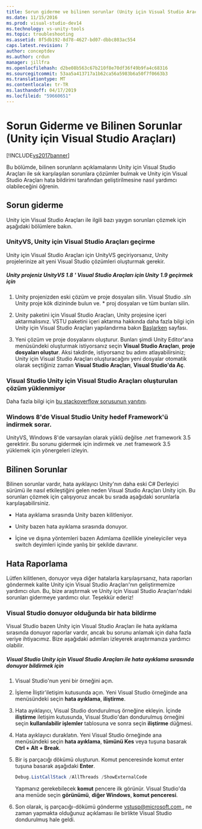 ```yaml
---
title: Sorun giderme ve bilinen sorunlar (Unity için Visual Studio Araçları) | Microsoft Docs
ms.date: 11/15/2016
ms.prod: visual-studio-dev14
ms.technology: vs-unity-tools
ms.topic: troubleshooting
ms.assetid: 8f5db192-8d78-4627-bd07-dbbc803ac554
caps.latest.revision: 7
author: conceptdev
ms.author: crdun
manager: jillfra
ms.openlocfilehash: d2be08b563c67b210f8e70df36f49b9fa4c68316
ms.sourcegitcommit: 53aa5a413717a1b62ca56a5983b6a50f7f0663b3
ms.translationtype: MT
ms.contentlocale: tr-TR
ms.lasthandoff: 04/17/2019
ms.locfileid: "59660651"
---
```

# <a name="troubleshooting-and-known-issues-visual-studio-tools-for-unity"></a>Sorun Giderme ve Bilinen Sorunlar (Unity için Visual Studio Araçları)
[!INCLUDE[vs2017banner](../includes/vs2017banner.md)]

Bu bölümde, bilinen sorunların açıklamalarını Unity için Visual Studio Araçları ile sık karşılaşılan sorunlara çözümler bulmak ve Unity için Visual Studio Araçları hata bildirimi tarafından geliştirilmesine nasıl yardımcı olabileceğini öğrenin.  
  
## <a name="troubleshooting"></a>Sorun giderme  
 Unity için Visual Studio Araçları ile ilgili bazı yaygın sorunları çözmek için aşağıdaki bölümlere bakın.  
  
### <a name="migrating-from-unityvs-to-visual-studio-tools-for-unity"></a>UnityVS, Unity için Visual Studio Araçları geçirme  
 Unity için Visual Studio Araçları için UnityVS geçiriyorsanız, Unity projelerinize ait yeni Visual Studio çözümleri oluşturmak gerekir.  
  
##### <a name="to-migrate-your-unity-project-from-unityvs-18-to-visual-studio-tools-for-unity-19"></a>Unity projeniz UnityVS 1.8 ' Visual Studio Araçları için Unity 1.9 geçirmek için  
  
1.  Unity projenizden eski çözüm ve proje dosyaları silin. Visual Studio .sln Unity proje kök dizininde bulun ve. * proj dosyaları ve tüm bunları silin.  
  
2.  Unity paketini için Visual Studio Araçları, Unity projesine içeri aktarmalısınız. VSTU paketini içeri aktarma hakkında daha fazla bilgi için Unity için Visual Studio Araçları yapılandırma bakın [Başlarken](../cross-platform/getting-started-with-visual-studio-tools-for-unity.md) sayfası.  
  
3.  Yeni çözüm ve proje dosyalarını oluşturur. Bunları şimdi Unity Editor'ana menüsündeki oluşturmak istiyorsanız seçin **Visual Studio Araçları**, **proje dosyaları oluştur**. Aksi takdirde, istiyorsanız bu adımı atlayabilirsiniz; Unity için Visual Studio Araçları oluşturacağını yeni dosyalar otomatik olarak seçtiğiniz zaman **Visual Studio Araçları**, **Visual Studio'da Aç**.  
  
### <a name="visual-studio-wont-load-the-solution-that-visual-studio-tools-for-unity-created"></a>Visual Studio Unity için Visual Studio Araçları oluşturulan çözüm yüklenmiyor  
 Daha fazla bilgi için [bu stackoverflow sorusunun yanıtını](http://stackoverflow.com/a/24035907/36702).  
  
### <a name="on-windows-8-visual-studio-asks-to-download-the-unity-target-framework"></a>Windows 8'de Visual Studio Unity hedef Framework'ü indirmek sorar.  
 UnityVS, Windows 8'de varsayılan olarak yüklü değilse .net framework 3.5 gerektirir. Bu sorunu gidermek için indirmek ve .net framework 3.5 yüklemek için yönergeleri izleyin.  
  
## <a name="known-issues"></a>Bilinen Sorunlar  
 Bilinen sorunlar vardır, hata ayıklayıcı Unity'nın daha eski C# Derleyici sürümü ile nasıl etkileştiğini gelen neden Visual Studio Araçları Unity için. Bu sorunları çözmek için çalışıyoruz ancak bu sırada aşağıdaki sorunlarla karşılaşabilirsiniz.  
  
-   Hata ayıklama sırasında Unity bazen kilitleniyor.  
  
-   Unity bazen hata ayıklama sırasında donuyor.  
  
-   İçine ve dışına yöntemleri bazen Adımlama özellikle yineleyiciler veya switch deyimleri içinde yanlış bir şekilde davranır.  
  
## <a name="reporting-errors"></a>Hata Raporlama  
 Lütfen kilitlenen, donuyor veya diğer hatalarla karşılaşırsanız, hata raporları göndermek kalite Unity için Visual Studio Araçları'nın geliştirmemize yardımcı olun. Bu, bize araştırmak ve Unity için Visual Studio Araçları'ndaki sorunları gidermeye yardımcı olur. Teşekkür ederiz!  
  
### <a name="how-to-report-an-error-when-visual-studio-freezes"></a>Visual Studio donuyor olduğunda bir hata bildirme  
 Visual Studio bazen Unity için Visual Studio Araçları ile hata ayıklama sırasında donuyor raporlar vardır, ancak bu sorunu anlamak için daha fazla veriye ihtiyacımız. Bize aşağıdaki adımları izleyerek araştırmanıza yardımcı olabilir.  
  
##### <a name="to-report-that-visual-studio-freezes-while-debugging-with-visual-studio-tools-for-unity"></a>Visual Studio Unity için Visual Studio Araçları ile hata ayıklama sırasında donuyor bildirmek için  
  
1. Visual Studio'nun yeni bir örneğini açın.  
  
2. İşleme İliştir'iletişim kutusunda açın. Yeni Visual Studio örneğinde ana menüsündeki seçin **hata ayıklama**, **iliştirme**.  
  
3. Hata ayıklayıcı, Visual Studio dondurulmuş örneğine ekleyin. İçinde **iliştirme** iletişim kutusunda, Visual Studio'dan dondurulmuş örneğini seçin **kullanılabilir işlemler** tablosuna ve sonra seçin **iliştirme** düğmesi.  
  
4. Hata ayıklayıcı duraklatın. Yeni Visual Studio örneğinde ana menüsündeki seçin **hata ayıklama**, **tümünü Kes** veya tuşuna basarak **Ctrl + Alt + Break**.  
  
5. Bir iş parçacığı dökümü oluşturun. Komut penceresinde komut enter tuşuna basarak aşağıdaki **Enter**.  
  
   ```powershell  
   Debug.ListCallStack /AllThreads /ShowExternalCode  
   ```  
  
    Yapmanız gerekebilecek **komut** pencere ilk görünür. Visual Studio'da ana menüde seçin **görünümü**, **diğer Windows**, **komut penceresi**.  
  
6. Son olarak, iş parçacığı-dökümü gönderme [ vstusp@microsoft.com ](mailto:vstusp@microsoft.com), ne zaman yapmakta olduğunuz açıklaması ile birlikte Visual Studio dondurulmuş hale geldi.
